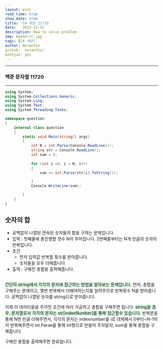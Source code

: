 ```yaml
---
layout: post
read_time: true
show_date: true
title:  C# 백준 11720
date:   2022-12-31
description: How to solve problem
img: banner/C.jpg
tags: [C# 백준]
author: Noranfox
github:  noranfox/
mathjax: yes
---
```


---
### 백준 문자열 11720
---

```c#
using System;
using System.Collections.Generic;
using System.Linq;
using System.Text;
using System.Threading.Tasks;

namespace question
{
    internal class question
    {
        static void Main(string[] args)
        {
            int N = int.Parse(Console.ReadLine());
            string str = Console.ReadLine();
            int sum = 0;
           
            for (int i =0; i < N; i++)
            {
                sum += int.Parse(str[i].ToString());

            }
            Console.WriteLine(sum);

        }
    }
}
```

## 숫자의 합
  - 공백없이 나열된 연속된 숫자들의 합을 구하는 문제입니다.
  - 입력 : 첫째줄에 총진행할 갯수 N이 주어집니다. 2번째줄부터는 N개 만큼의 숫자의 반복입니다. 
  - 조건 
      - 먼저 입력값 반복할 횟수를 받아줍니다. 
      - 숫자들을 모두 더해줍니다.<BR>
  - 출력 : 구해진 총합을 출력해줍니다.<br><br>

  <mark style='background-color: #dcffe4'>간단히 string에서 각각의 문자에 접근하는 방법을 알아보는 문제입니다.</mark>
  먼저, 총합을 구해주는 문제이고, 몇번 반복해서 더해야하는지를 알려주므로 반복횟수 N을 받아줍니다.
  공백없이 나열된 숫자를 string으로 받아줍니다.

  이제 이 데이터들을 주어진 조건에 따라 가공하고 총합을 구해주면 됩니다.
  <mark style='background-color: #dcffe4'>string을 경우, 문자열로서 각각의 문자는 str[indexNumber]를 통해 접근할수 있습니다.</mark>
  반복문을 통해 N번 만큼 더해주면서, 각각의 문자는 indexnumber를 i로 대체해서 0부터~N-1까지 반복해주면서
  int.Parse를 통해 int형으로 만들어 주자말자, sum을 통해 총합을 구해줍니다.

  구해진 총합을 출력해주면 완료됩니다.